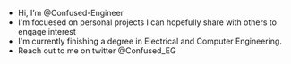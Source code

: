 - Hi, I’m @Confused-Engineer
- I'm focuesed on personal projects I can hopefully share with others to engage interest
- I'm currently finishing a degree in Electrical and Computer Engineering.
- Reach out to me on twitter @Confused_EG

<!---
Confused-Engineer/Confused-Engineer is a ✨ special ✨ repository because its `README.md` (this file) appears on your GitHub profile.
You can click the Preview link to take a look at your changes.
--->
